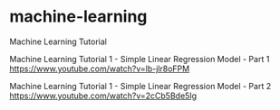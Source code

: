 # machine-learning
Machine Learning Tutorial

Machine Learning Tutorial 1 - Simple Linear Regression Model - Part 1
<br>https://www.youtube.com/watch?v=lb-jlr8oFPM

Machine Learning Tutorial 1 - Simple Linear Regression Model - Part 2
<br>https://www.youtube.com/watch?v=2cCb5Bde5Ig

